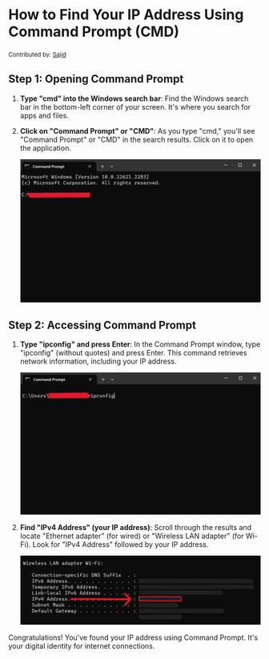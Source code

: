 # How to Find Your IP Address Using Command Prompt (CMD)

<small>Contributed by: [Sajid](https://github.com/SomeOrdinaryBro)</small>

## Step 1: Opening Command Prompt

1. **Type "cmd" into the Windows search bar**: Find the Windows search bar in the bottom-left corner of your screen. It's where you search for apps and files.

2. **Click on "Command Prompt" or "CMD"**: As you type "cmd," you'll see "Command Prompt" or "CMD" in the search results. Click on it to open the application.

    <img src="../Assets/Find%20IP%20Address/Open%20CMD.png" alt="CMD" width="500">

## Step 2: Accessing Command Prompt

1. **Type "ipconfig" and press Enter**: In the Command Prompt window, type "ipconfig" (without quotes) and press Enter. This command retrieves network information, including your IP address.

    <img src="../Assets/Find%20IP%20Address/IP-Config.png" alt="IPConfig" width="500">

2. **Find "IPv4 Address" (your IP address)**: Scroll through the results and locate "Ethernet adapter" (for wired) or "Wireless LAN adapter" (for Wi-Fi). Look for "IPv4 Address" followed by your IP address.

    <img src="../Assets/Find%20IP%20Address/IPV4.png" alt="IPv4" width="500">

Congratulations! You've found your IP address using Command Prompt. It's your digital identity for internet connections.

